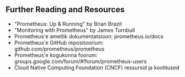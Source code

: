 ## Further Reading and Resources

- "Prometheus: Up & Running" by Brian Brazil
- "Monitoring with Prometheus" by James Turnbull
- Prometheus'e ametlik dokumentatsioon: prometheus.io/docs
- Prometheus'e GitHub repositoorium: github.com/prometheus/prometheus
- Prometheus'e kogukonna foorum: groups.google.com/forum/#!forum/prometheus-users
- Cloud Native Computing Foundation (CNCF) ressursid ja koolitused